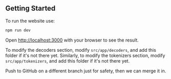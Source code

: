 ## Getting Started

To run the website use:

```bash
npm run dev
```

Open [http://localhost:3000](http://localhost:3000) with your browser to see the result.

To modify the decoders section, modify `src/app/decoders`, and add this folder if it's not there yet. Similarly, to modify the tokenizers section, modify `src/app/tokenizers`, and add this folder if it's not there yet.

Push to GitHub on a different branch just for safety, then we can merge it in.
